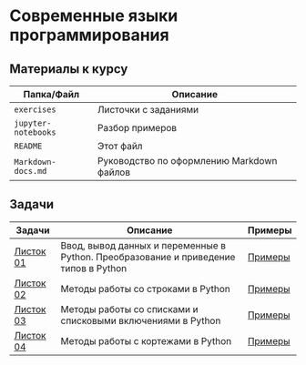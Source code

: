 # Современные языки программирования 

## Материалы к курсу

| Папка/Файл |Описание|
|-|-|
|`exercises`|Листочки с заданиями|
|`jupyter-notebooks`|Разбор примеров|
|`README`|Этот файл|
|`Markdown-docs.md`|Руководство по оформлению Markdown файлов|

## Задачи

| Задачи | Описание | Примеры |
|-|-|-|
|[Листок 01](https://github.com/alexanderlata/python-for-beginners/blob/main/exercises/list01-intro.pdf)|Ввод, вывод данных и переменные в Python. Преобразование и приведение типов в Python| [Примеры](https://github.com/alexanderlata/python-for-beginners/blob/main/jupyter-notebooks/example01.ipynb)|
|[Листок 02](https://github.com/alexanderlata/python-for-beginners/blob/main/exercises/list02-string.pdf)|Методы работы со строками в Python| [Примеры](https://github.com/alexanderlata/python-for-beginners/blob/main/jupyter-notebooks/example02.ipynb)|
|[Листок 03](https://github.com/alexanderlata/python-for-beginners/blob/main/exercises/list03-list.pdf)|Методы работы со списками и списковыми включениями в Python| [Примеры](https://github.com/alexanderlata/python-for-beginners/blob/main/jupyter-notebooks/example03.ipynb)|
|[Листок 04](https://github.com/alexanderlata/python-for-beginners/blob/main/exercises/list04-tuple.pdf)|Методы работы с кортежами в Python| [Примеры](https://github.com/alexanderlata/python-for-beginners/blob/main/jupyter-notebooks/example04.ipynb)|



